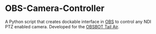 # OBS-Camera-Controller

A Python script that creates dockable interface in [OBS](https://obsproject.com/de) to control any NDI PTZ enabled camera. Developed for the [OBSBOT Tail Air](https://www.obsbot.com/de/obsbot-tail-air-streaming-camera).
